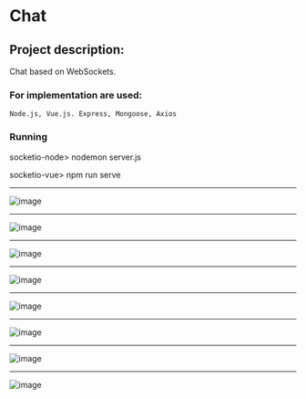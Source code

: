 # Chat

## Project description:

Chat based on WebSockets.

### For implementation are used: 
```
Node.js, Vue.js. Express, Mongoose, Axios
```

### Running
socketio-node> nodemon server.js

socketio-vue> npm run serve

---

![image](https://github.com/rrromchIk/Chat/assets/90086332/8f7a072e-b597-4836-80b3-fd90c6565017)

---

![image](https://github.com/rrromchIk/Chat/assets/90086332/35cded2d-bff2-4c67-aa88-1791d6425670)

---

![image](https://github.com/rrromchIk/Chat/assets/90086332/2d78f638-3635-43aa-8830-369eddce0b02)

---

![image](https://github.com/rrromchIk/Chat/assets/90086332/65682474-ff2d-44ac-9039-2f8e96145c63)

---

![image](https://github.com/rrromchIk/Chat/assets/90086332/a74de9e4-36c1-4b02-bf0a-140b8e42c0e2)

---

![image](https://github.com/rrromchIk/Chat/assets/90086332/c89cd068-a202-4f52-bc11-09775f3ce564)

---

![image](https://github.com/rrromchIk/Chat/assets/90086332/d3c88b3f-a71f-403a-a7dd-07caaad16f3e)

---

![image](https://github.com/rrromchIk/Chat/assets/90086332/affa001f-1624-4120-8254-8536e9b7c405)







